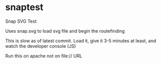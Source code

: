 # snaptest
Snap SVG Test

Uses snap.svg to load svg file and begin the routefinding

This is slow as of latest commit. Load it, give it 3-5 minutes at least, and 
watch the developer console (JS)


Run this on apache not on file:// URL

